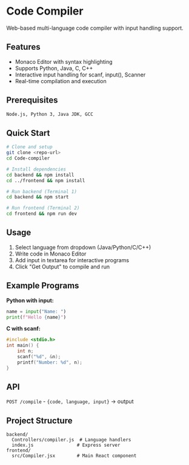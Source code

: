 # Code Compiler

Web-based multi-language code compiler with input handling support.

## Features
- Monaco Editor with syntax highlighting
- Supports Python, Java, C, C++
- Interactive input handling for scanf, input(), Scanner
- Real-time compilation and execution

## Prerequisites
```bash
Node.js, Python 3, Java JDK, GCC
```

## Quick Start
```bash
# Clone and setup
git clone <repo-url>
cd Code-compiler

# Install dependencies
cd backend && npm install
cd ../frontend && npm install

# Run backend (Terminal 1)
cd backend && npm start

# Run frontend (Terminal 2)  
cd frontend && npm run dev
```

## Usage
1. Select language from dropdown (Java/Python/C/C++)
2. Write code in Monaco Editor
3. Add input in textarea for interactive programs
4. Click "Get Output" to compile and run

## Example Programs

**Python with input:**
```python
name = input("Name: ")
print(f"Hello {name}")
```

**C with scanf:**
```c
#include <stdio.h>
int main() {
    int n;
    scanf("%d", &n);
    printf("Number: %d", n);
}
```

## API
`POST /compile` - `{code, language, input}` → output

## Project Structure
```
backend/
  Controllers/compiler.js  # Language handlers
  index.js                # Express server
frontend/
  src/Compiler.jsx        # Main React component
```

